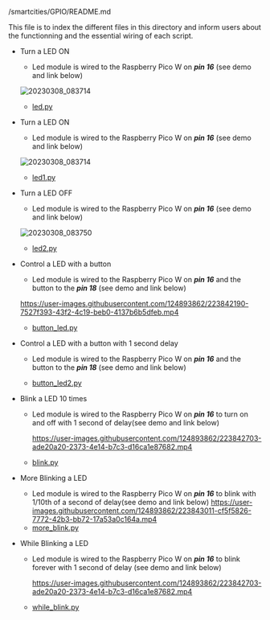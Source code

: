 /smartcities/GPIO/README.md

This file is to index the different files in this directory and inform users about the functionning and the essential wiring of each script. 

* Turn a LED ON
  - Led module is wired to the Raspberry Pico W on ***pin 16*** (see demo and link below)
      
  ![20230308_083714](https://user-images.githubusercontent.com/124893862/223837715-153c06fe-cabd-41b8-896f-579fce2bceea.jpg)


  - [led.py](https://github.com/HEPL-Galhardo/smartcities/blob/main/GPIO/led.py)
  
* Turn a LED ON
  - Led module is wired to the Raspberry Pico W on ***pin 16*** (see demo and link below)
    
    
  ![20230308_083714](https://user-images.githubusercontent.com/124893862/223837715-153c06fe-cabd-41b8-896f-579fce2bceea.jpg)

    
  - [led1.py](https://github.com/HEPL-Galhardo/smartcities/blob/main/GPIO/led1.py)
 
* Turn a LED OFF
  - Led module is wired to the Raspberry Pico W on ***pin 16*** (see demo and link below)
 
  ![20230308_083750](https://user-images.githubusercontent.com/124893862/223839184-9c4354d2-c6d3-4d1a-83f7-65b7fe33d142.jpg)

  - [led2.py](https://github.com/HEPL-Galhardo/smartcities/blob/main/GPIO/led2.py)
  
* Control a LED with a button
  - Led module is wired to the Raspberry Pico W on ***pin 16*** and the button to the ***pin 18*** (see demo and link below)
  
  

   https://user-images.githubusercontent.com/124893862/223842190-7527f393-43f2-4c19-beb0-4137b6b5dfeb.mp4


  
  - [button_led.py](https://github.com/HEPL-Galhardo/smartcities/blob/main/GPIO/button_led.py)
  
* Control a LED with a button with 1 second delay
  - Led module is wired to the Raspberry Pico W on ***pin 16*** and the button to the ***pin 18*** (see demo and link below)
     
     
     
  - [button_led2.py](https://github.com/HEPL-Galhardo/smartcities/blob/main/GPIO/button_led2.py)

* Blink a LED 10 times
  - Led module is wired to the Raspberry Pico W on ***pin 16*** to turn on and off with 1 second of delay(see demo and link below)
     
    https://user-images.githubusercontent.com/124893862/223842703-ade20a20-2373-4e14-b7c3-d16ca1e87682.mp4 
     
  - [blink.py](https://github.com/HEPL-Galhardo/smartcities/blob/main/GPIO/blink.py)

* More Blinking a LED
  - Led module is wired to the Raspberry Pico W on ***pin 16*** to blink with 1/10th of a second of delay(see demo and link below)
    https://user-images.githubusercontent.com/124893862/223843011-cf5f5826-7772-42b3-bb72-17a53a0c164a.mp4
  - [more_blink.py](https://github.com/HEPL-Galhardo/smartcities/blob/main/GPIO/more_blink.py)

* While Blinking a LED
  - Led module is wired to the Raspberry Pico W on ***pin 16*** to blink forever with 1 second of delay (see demo and link below)
 
    https://user-images.githubusercontent.com/124893862/223842703-ade20a20-2373-4e14-b7c3-d16ca1e87682.mp4 

  - [while_blink.py](https://github.com/HEPL-Galhardo/smartcities/blob/main/GPIO/while_blink.py)
